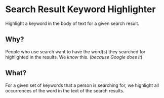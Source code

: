 # Search Result Keyword Highlighter

Highlight a keyword in the body of text for a given search result.

## Why?

People who use search want to have the word(s) they searched for
highlighted in the results. We *know* this. (*because Google does it*)

## What?

For a given set of keywords that a person is searching for,
we highlight all occurrences of the word in the text of the search results.

